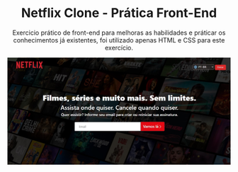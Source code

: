 <h1 align="center">Netflix Clone - Prática Front-End</h1>

<p align="center">Exercicio prático de front-end para melhoras as habilidades e práticar os conhecimentos já existentes, foi utilizado apenas HTML e CSS para este exercício.</p>
<img src="https://raw.githubusercontent.com/igorregiss/Clone-Netflix/main/preview.jpg">
